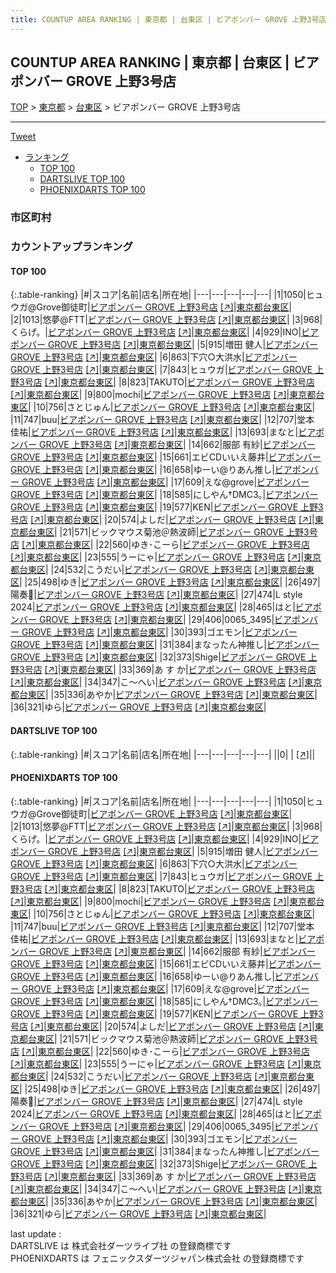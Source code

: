 ```yaml
---
title: COUNTUP AREA RANKING | 東京都 | 台東区 | ビアポンバー GROVE 上野3号店
---
```

## COUNTUP AREA RANKING | 東京都 | 台東区 | ビアポンバー GROVE 上野3号店

[TOP](/darts/rank/) > [東京都](/darts/rank/東京都/) > [台東区](/darts/rank/東京都/台東区/) > ビアポンバー GROVE 上野3号店

___

<a href="https://twitter.com/share?ref_src=twsrc%5Etfw" data-text="COUNTUP AREA RANKING | 東京都台東区ビアポンバー GROVE 上野3号店" class="twitter-share-button" data-hashtags="DARTSLIVE,PHOENIXDARTS,darts,ダーツ" data-show-count="false">Tweet</a>

* [ランキング](#カウントアップランキング)
    * [TOP 100](#top-100)
    * [DARTSLIVE TOP 100](#dartslive-top-100)
    * [PHOENIXDARTS TOP 100](#phoenixdarts-top-100)

### 市区町村

<ul>

</ul>

### カウントアップランキング

#### TOP 100



{:.table-ranking}
|#|スコア|名前|店名|所在地|
|---|---|---|---|---|
|1|1050|<span class="rank-name-pd">ヒュウガ@Grove御徒町</span>|<a href="/darts/rank/shops/93623.html">ビアポンバー GROVE 上野3号店</a> <a href="https://vs.phoenixdarts.com/jp/shop/shopDetailInfo/s_93623?s_seq=93623">[↗]</a>|<a href="/darts/rank/東京都/台東区">東京都台東区</a>|
|2|1013|<span class="rank-name-pd">悠夢@FTT</span>|<a href="/darts/rank/shops/93623.html">ビアポンバー GROVE 上野3号店</a> <a href="https://vs.phoenixdarts.com/jp/shop/shopDetailInfo/s_93623?s_seq=93623">[↗]</a>|<a href="/darts/rank/東京都/台東区">東京都台東区</a>|
|3|968|<span class="rank-name-pd">くらげ。</span>|<a href="/darts/rank/shops/93623.html">ビアポンバー GROVE 上野3号店</a> <a href="https://vs.phoenixdarts.com/jp/shop/shopDetailInfo/s_93623?s_seq=93623">[↗]</a>|<a href="/darts/rank/東京都/台東区">東京都台東区</a>|
|4|929|<span class="rank-name-pd">INO</span>|<a href="/darts/rank/shops/93623.html">ビアポンバー GROVE 上野3号店</a> <a href="https://vs.phoenixdarts.com/jp/shop/shopDetailInfo/s_93623?s_seq=93623">[↗]</a>|<a href="/darts/rank/東京都/台東区">東京都台東区</a>|
|5|915|<span class="rank-name-pd"><span class="pro-icon-pd"></span>増田 健人</span>|<a href="/darts/rank/shops/93623.html">ビアポンバー GROVE 上野3号店</a> <a href="https://vs.phoenixdarts.com/jp/shop/shopDetailInfo/s_93623?s_seq=93623">[↗]</a>|<a href="/darts/rank/東京都/台東区">東京都台東区</a>|
|6|863|<span class="rank-name-pd">下穴○大洪水</span>|<a href="/darts/rank/shops/93623.html">ビアポンバー GROVE 上野3号店</a> <a href="https://vs.phoenixdarts.com/jp/shop/shopDetailInfo/s_93623?s_seq=93623">[↗]</a>|<a href="/darts/rank/東京都/台東区">東京都台東区</a>|
|7|843|<span class="rank-name-pd">ヒュウガ</span>|<a href="/darts/rank/shops/93623.html">ビアポンバー GROVE 上野3号店</a> <a href="https://vs.phoenixdarts.com/jp/shop/shopDetailInfo/s_93623?s_seq=93623">[↗]</a>|<a href="/darts/rank/東京都/台東区">東京都台東区</a>|
|8|823|<span class="rank-name-pd">TAKUTO</span>|<a href="/darts/rank/shops/93623.html">ビアポンバー GROVE 上野3号店</a> <a href="https://vs.phoenixdarts.com/jp/shop/shopDetailInfo/s_93623?s_seq=93623">[↗]</a>|<a href="/darts/rank/東京都/台東区">東京都台東区</a>|
|9|800|<span class="rank-name-pd">mochi</span>|<a href="/darts/rank/shops/93623.html">ビアポンバー GROVE 上野3号店</a> <a href="https://vs.phoenixdarts.com/jp/shop/shopDetailInfo/s_93623?s_seq=93623">[↗]</a>|<a href="/darts/rank/東京都/台東区">東京都台東区</a>|
|10|756|<span class="rank-name-pd">さとじゅん</span>|<a href="/darts/rank/shops/93623.html">ビアポンバー GROVE 上野3号店</a> <a href="https://vs.phoenixdarts.com/jp/shop/shopDetailInfo/s_93623?s_seq=93623">[↗]</a>|<a href="/darts/rank/東京都/台東区">東京都台東区</a>|
|11|747|<span class="rank-name-pd">buu</span>|<a href="/darts/rank/shops/93623.html">ビアポンバー GROVE 上野3号店</a> <a href="https://vs.phoenixdarts.com/jp/shop/shopDetailInfo/s_93623?s_seq=93623">[↗]</a>|<a href="/darts/rank/東京都/台東区">東京都台東区</a>|
|12|707|<span class="rank-name-pd"><span class="pro-icon-pd"></span>堂本 佳祐</span>|<a href="/darts/rank/shops/93623.html">ビアポンバー GROVE 上野3号店</a> <a href="https://vs.phoenixdarts.com/jp/shop/shopDetailInfo/s_93623?s_seq=93623">[↗]</a>|<a href="/darts/rank/東京都/台東区">東京都台東区</a>|
|13|693|<span class="rank-name-pd">まなと</span>|<a href="/darts/rank/shops/93623.html">ビアポンバー GROVE 上野3号店</a> <a href="https://vs.phoenixdarts.com/jp/shop/shopDetailInfo/s_93623?s_seq=93623">[↗]</a>|<a href="/darts/rank/東京都/台東区">東京都台東区</a>|
|14|662|<span class="rank-name-pd"><span class="pro-icon-pd"></span>服部 有紗</span>|<a href="/darts/rank/shops/93623.html">ビアポンバー GROVE 上野3号店</a> <a href="https://vs.phoenixdarts.com/jp/shop/shopDetailInfo/s_93623?s_seq=93623">[↗]</a>|<a href="/darts/rank/東京都/台東区">東京都台東区</a>|
|15|661|<span class="rank-name-pd">エビCDいいえ藤井</span>|<a href="/darts/rank/shops/93623.html">ビアポンバー GROVE 上野3号店</a> <a href="https://vs.phoenixdarts.com/jp/shop/shopDetailInfo/s_93623?s_seq=93623">[↗]</a>|<a href="/darts/rank/東京都/台東区">東京都台東区</a>|
|16|658|<span class="rank-name-pd">ゆーい@りあん推し</span>|<a href="/darts/rank/shops/93623.html">ビアポンバー GROVE 上野3号店</a> <a href="https://vs.phoenixdarts.com/jp/shop/shopDetailInfo/s_93623?s_seq=93623">[↗]</a>|<a href="/darts/rank/東京都/台東区">東京都台東区</a>|
|17|609|<span class="rank-name-pd">えな@grove</span>|<a href="/darts/rank/shops/93623.html">ビアポンバー GROVE 上野3号店</a> <a href="https://vs.phoenixdarts.com/jp/shop/shopDetailInfo/s_93623?s_seq=93623">[↗]</a>|<a href="/darts/rank/東京都/台東区">東京都台東区</a>|
|18|585|<span class="rank-name-pd">にしやん†DMC3｡</span>|<a href="/darts/rank/shops/93623.html">ビアポンバー GROVE 上野3号店</a> <a href="https://vs.phoenixdarts.com/jp/shop/shopDetailInfo/s_93623?s_seq=93623">[↗]</a>|<a href="/darts/rank/東京都/台東区">東京都台東区</a>|
|19|577|<span class="rank-name-pd">KEN</span>|<a href="/darts/rank/shops/93623.html">ビアポンバー GROVE 上野3号店</a> <a href="https://vs.phoenixdarts.com/jp/shop/shopDetailInfo/s_93623?s_seq=93623">[↗]</a>|<a href="/darts/rank/東京都/台東区">東京都台東区</a>|
|20|574|<span class="rank-name-pd">よしだ</span>|<a href="/darts/rank/shops/93623.html">ビアポンバー GROVE 上野3号店</a> <a href="https://vs.phoenixdarts.com/jp/shop/shopDetailInfo/s_93623?s_seq=93623">[↗]</a>|<a href="/darts/rank/東京都/台東区">東京都台東区</a>|
|21|571|<span class="rank-name-pd">ビックマウス菊池＠熱波師</span>|<a href="/darts/rank/shops/93623.html">ビアポンバー GROVE 上野3号店</a> <a href="https://vs.phoenixdarts.com/jp/shop/shopDetailInfo/s_93623?s_seq=93623">[↗]</a>|<a href="/darts/rank/東京都/台東区">東京都台東区</a>|
|22|560|<span class="rank-name-pd">ゆき･こーら</span>|<a href="/darts/rank/shops/93623.html">ビアポンバー GROVE 上野3号店</a> <a href="https://vs.phoenixdarts.com/jp/shop/shopDetailInfo/s_93623?s_seq=93623">[↗]</a>|<a href="/darts/rank/東京都/台東区">東京都台東区</a>|
|23|555|<span class="rank-name-pd">うーにゃ</span>|<a href="/darts/rank/shops/93623.html">ビアポンバー GROVE 上野3号店</a> <a href="https://vs.phoenixdarts.com/jp/shop/shopDetailInfo/s_93623?s_seq=93623">[↗]</a>|<a href="/darts/rank/東京都/台東区">東京都台東区</a>|
|24|532|<span class="rank-name-pd">こうだい</span>|<a href="/darts/rank/shops/93623.html">ビアポンバー GROVE 上野3号店</a> <a href="https://vs.phoenixdarts.com/jp/shop/shopDetailInfo/s_93623?s_seq=93623">[↗]</a>|<a href="/darts/rank/東京都/台東区">東京都台東区</a>|
|25|498|<span class="rank-name-pd">ゆき</span>|<a href="/darts/rank/shops/93623.html">ビアポンバー GROVE 上野3号店</a> <a href="https://vs.phoenixdarts.com/jp/shop/shopDetailInfo/s_93623?s_seq=93623">[↗]</a>|<a href="/darts/rank/東京都/台東区">東京都台東区</a>|
|26|497|<span class="rank-name-pd">陽奏🥂</span>|<a href="/darts/rank/shops/93623.html">ビアポンバー GROVE 上野3号店</a> <a href="https://vs.phoenixdarts.com/jp/shop/shopDetailInfo/s_93623?s_seq=93623">[↗]</a>|<a href="/darts/rank/東京都/台東区">東京都台東区</a>|
|27|474|<span class="rank-name-pd">L style 2024</span>|<a href="/darts/rank/shops/93623.html">ビアポンバー GROVE 上野3号店</a> <a href="https://vs.phoenixdarts.com/jp/shop/shopDetailInfo/s_93623?s_seq=93623">[↗]</a>|<a href="/darts/rank/東京都/台東区">東京都台東区</a>|
|28|465|<span class="rank-name-pd">はと</span>|<a href="/darts/rank/shops/93623.html">ビアポンバー GROVE 上野3号店</a> <a href="https://vs.phoenixdarts.com/jp/shop/shopDetailInfo/s_93623?s_seq=93623">[↗]</a>|<a href="/darts/rank/東京都/台東区">東京都台東区</a>|
|29|406|<span class="rank-name-pd">0065_3495</span>|<a href="/darts/rank/shops/93623.html">ビアポンバー GROVE 上野3号店</a> <a href="https://vs.phoenixdarts.com/jp/shop/shopDetailInfo/s_93623?s_seq=93623">[↗]</a>|<a href="/darts/rank/東京都/台東区">東京都台東区</a>|
|30|393|<span class="rank-name-pd">ゴエモン</span>|<a href="/darts/rank/shops/93623.html">ビアポンバー GROVE 上野3号店</a> <a href="https://vs.phoenixdarts.com/jp/shop/shopDetailInfo/s_93623?s_seq=93623">[↗]</a>|<a href="/darts/rank/東京都/台東区">東京都台東区</a>|
|31|384|<span class="rank-name-pd">まなったん神推し</span>|<a href="/darts/rank/shops/93623.html">ビアポンバー GROVE 上野3号店</a> <a href="https://vs.phoenixdarts.com/jp/shop/shopDetailInfo/s_93623?s_seq=93623">[↗]</a>|<a href="/darts/rank/東京都/台東区">東京都台東区</a>|
|32|373|<span class="rank-name-pd">Shige</span>|<a href="/darts/rank/shops/93623.html">ビアポンバー GROVE 上野3号店</a> <a href="https://vs.phoenixdarts.com/jp/shop/shopDetailInfo/s_93623?s_seq=93623">[↗]</a>|<a href="/darts/rank/東京都/台東区">東京都台東区</a>|
|33|369|<span class="rank-name-pd">あ     す     か</span>|<a href="/darts/rank/shops/93623.html">ビアポンバー GROVE 上野3号店</a> <a href="https://vs.phoenixdarts.com/jp/shop/shopDetailInfo/s_93623?s_seq=93623">[↗]</a>|<a href="/darts/rank/東京都/台東区">東京都台東区</a>|
|34|347|<span class="rank-name-pd">こ〜へい</span>|<a href="/darts/rank/shops/93623.html">ビアポンバー GROVE 上野3号店</a> <a href="https://vs.phoenixdarts.com/jp/shop/shopDetailInfo/s_93623?s_seq=93623">[↗]</a>|<a href="/darts/rank/東京都/台東区">東京都台東区</a>|
|35|336|<span class="rank-name-pd">あやか</span>|<a href="/darts/rank/shops/93623.html">ビアポンバー GROVE 上野3号店</a> <a href="https://vs.phoenixdarts.com/jp/shop/shopDetailInfo/s_93623?s_seq=93623">[↗]</a>|<a href="/darts/rank/東京都/台東区">東京都台東区</a>|
|36|321|<span class="rank-name-pd">ゆら</span>|<a href="/darts/rank/shops/93623.html">ビアポンバー GROVE 上野3号店</a> <a href="https://vs.phoenixdarts.com/jp/shop/shopDetailInfo/s_93623?s_seq=93623">[↗]</a>|<a href="/darts/rank/東京都/台東区">東京都台東区</a>|


#### DARTSLIVE TOP 100



{:.table-ranking}
|#|スコア|名前|店名|所在地|
|---|---|---|---|---|
||0|<span class="rank-name-dl"> </span>|<a href="/darts/rank/shops/.html"></a> <a href="">[↗]</a>|<a href="/darts/rank//"></a>|


#### PHOENIXDARTS TOP 100



{:.table-ranking}
|#|スコア|名前|店名|所在地|
|---|---|---|---|---|
|1|1050|<span class="rank-name-pd">ヒュウガ@Grove御徒町</span>|<a href="/darts/rank/shops/93623.html">ビアポンバー GROVE 上野3号店</a> <a href="https://vs.phoenixdarts.com/jp/shop/shopDetailInfo/s_93623?s_seq=93623">[↗]</a>|<a href="/darts/rank/東京都/台東区">東京都台東区</a>|
|2|1013|<span class="rank-name-pd">悠夢@FTT</span>|<a href="/darts/rank/shops/93623.html">ビアポンバー GROVE 上野3号店</a> <a href="https://vs.phoenixdarts.com/jp/shop/shopDetailInfo/s_93623?s_seq=93623">[↗]</a>|<a href="/darts/rank/東京都/台東区">東京都台東区</a>|
|3|968|<span class="rank-name-pd">くらげ。</span>|<a href="/darts/rank/shops/93623.html">ビアポンバー GROVE 上野3号店</a> <a href="https://vs.phoenixdarts.com/jp/shop/shopDetailInfo/s_93623?s_seq=93623">[↗]</a>|<a href="/darts/rank/東京都/台東区">東京都台東区</a>|
|4|929|<span class="rank-name-pd">INO</span>|<a href="/darts/rank/shops/93623.html">ビアポンバー GROVE 上野3号店</a> <a href="https://vs.phoenixdarts.com/jp/shop/shopDetailInfo/s_93623?s_seq=93623">[↗]</a>|<a href="/darts/rank/東京都/台東区">東京都台東区</a>|
|5|915|<span class="rank-name-pd"><span class="pro-icon-pd"></span>増田 健人</span>|<a href="/darts/rank/shops/93623.html">ビアポンバー GROVE 上野3号店</a> <a href="https://vs.phoenixdarts.com/jp/shop/shopDetailInfo/s_93623?s_seq=93623">[↗]</a>|<a href="/darts/rank/東京都/台東区">東京都台東区</a>|
|6|863|<span class="rank-name-pd">下穴○大洪水</span>|<a href="/darts/rank/shops/93623.html">ビアポンバー GROVE 上野3号店</a> <a href="https://vs.phoenixdarts.com/jp/shop/shopDetailInfo/s_93623?s_seq=93623">[↗]</a>|<a href="/darts/rank/東京都/台東区">東京都台東区</a>|
|7|843|<span class="rank-name-pd">ヒュウガ</span>|<a href="/darts/rank/shops/93623.html">ビアポンバー GROVE 上野3号店</a> <a href="https://vs.phoenixdarts.com/jp/shop/shopDetailInfo/s_93623?s_seq=93623">[↗]</a>|<a href="/darts/rank/東京都/台東区">東京都台東区</a>|
|8|823|<span class="rank-name-pd">TAKUTO</span>|<a href="/darts/rank/shops/93623.html">ビアポンバー GROVE 上野3号店</a> <a href="https://vs.phoenixdarts.com/jp/shop/shopDetailInfo/s_93623?s_seq=93623">[↗]</a>|<a href="/darts/rank/東京都/台東区">東京都台東区</a>|
|9|800|<span class="rank-name-pd">mochi</span>|<a href="/darts/rank/shops/93623.html">ビアポンバー GROVE 上野3号店</a> <a href="https://vs.phoenixdarts.com/jp/shop/shopDetailInfo/s_93623?s_seq=93623">[↗]</a>|<a href="/darts/rank/東京都/台東区">東京都台東区</a>|
|10|756|<span class="rank-name-pd">さとじゅん</span>|<a href="/darts/rank/shops/93623.html">ビアポンバー GROVE 上野3号店</a> <a href="https://vs.phoenixdarts.com/jp/shop/shopDetailInfo/s_93623?s_seq=93623">[↗]</a>|<a href="/darts/rank/東京都/台東区">東京都台東区</a>|
|11|747|<span class="rank-name-pd">buu</span>|<a href="/darts/rank/shops/93623.html">ビアポンバー GROVE 上野3号店</a> <a href="https://vs.phoenixdarts.com/jp/shop/shopDetailInfo/s_93623?s_seq=93623">[↗]</a>|<a href="/darts/rank/東京都/台東区">東京都台東区</a>|
|12|707|<span class="rank-name-pd"><span class="pro-icon-pd"></span>堂本 佳祐</span>|<a href="/darts/rank/shops/93623.html">ビアポンバー GROVE 上野3号店</a> <a href="https://vs.phoenixdarts.com/jp/shop/shopDetailInfo/s_93623?s_seq=93623">[↗]</a>|<a href="/darts/rank/東京都/台東区">東京都台東区</a>|
|13|693|<span class="rank-name-pd">まなと</span>|<a href="/darts/rank/shops/93623.html">ビアポンバー GROVE 上野3号店</a> <a href="https://vs.phoenixdarts.com/jp/shop/shopDetailInfo/s_93623?s_seq=93623">[↗]</a>|<a href="/darts/rank/東京都/台東区">東京都台東区</a>|
|14|662|<span class="rank-name-pd"><span class="pro-icon-pd"></span>服部 有紗</span>|<a href="/darts/rank/shops/93623.html">ビアポンバー GROVE 上野3号店</a> <a href="https://vs.phoenixdarts.com/jp/shop/shopDetailInfo/s_93623?s_seq=93623">[↗]</a>|<a href="/darts/rank/東京都/台東区">東京都台東区</a>|
|15|661|<span class="rank-name-pd">エビCDいいえ藤井</span>|<a href="/darts/rank/shops/93623.html">ビアポンバー GROVE 上野3号店</a> <a href="https://vs.phoenixdarts.com/jp/shop/shopDetailInfo/s_93623?s_seq=93623">[↗]</a>|<a href="/darts/rank/東京都/台東区">東京都台東区</a>|
|16|658|<span class="rank-name-pd">ゆーい@りあん推し</span>|<a href="/darts/rank/shops/93623.html">ビアポンバー GROVE 上野3号店</a> <a href="https://vs.phoenixdarts.com/jp/shop/shopDetailInfo/s_93623?s_seq=93623">[↗]</a>|<a href="/darts/rank/東京都/台東区">東京都台東区</a>|
|17|609|<span class="rank-name-pd">えな@grove</span>|<a href="/darts/rank/shops/93623.html">ビアポンバー GROVE 上野3号店</a> <a href="https://vs.phoenixdarts.com/jp/shop/shopDetailInfo/s_93623?s_seq=93623">[↗]</a>|<a href="/darts/rank/東京都/台東区">東京都台東区</a>|
|18|585|<span class="rank-name-pd">にしやん†DMC3｡</span>|<a href="/darts/rank/shops/93623.html">ビアポンバー GROVE 上野3号店</a> <a href="https://vs.phoenixdarts.com/jp/shop/shopDetailInfo/s_93623?s_seq=93623">[↗]</a>|<a href="/darts/rank/東京都/台東区">東京都台東区</a>|
|19|577|<span class="rank-name-pd">KEN</span>|<a href="/darts/rank/shops/93623.html">ビアポンバー GROVE 上野3号店</a> <a href="https://vs.phoenixdarts.com/jp/shop/shopDetailInfo/s_93623?s_seq=93623">[↗]</a>|<a href="/darts/rank/東京都/台東区">東京都台東区</a>|
|20|574|<span class="rank-name-pd">よしだ</span>|<a href="/darts/rank/shops/93623.html">ビアポンバー GROVE 上野3号店</a> <a href="https://vs.phoenixdarts.com/jp/shop/shopDetailInfo/s_93623?s_seq=93623">[↗]</a>|<a href="/darts/rank/東京都/台東区">東京都台東区</a>|
|21|571|<span class="rank-name-pd">ビックマウス菊池＠熱波師</span>|<a href="/darts/rank/shops/93623.html">ビアポンバー GROVE 上野3号店</a> <a href="https://vs.phoenixdarts.com/jp/shop/shopDetailInfo/s_93623?s_seq=93623">[↗]</a>|<a href="/darts/rank/東京都/台東区">東京都台東区</a>|
|22|560|<span class="rank-name-pd">ゆき･こーら</span>|<a href="/darts/rank/shops/93623.html">ビアポンバー GROVE 上野3号店</a> <a href="https://vs.phoenixdarts.com/jp/shop/shopDetailInfo/s_93623?s_seq=93623">[↗]</a>|<a href="/darts/rank/東京都/台東区">東京都台東区</a>|
|23|555|<span class="rank-name-pd">うーにゃ</span>|<a href="/darts/rank/shops/93623.html">ビアポンバー GROVE 上野3号店</a> <a href="https://vs.phoenixdarts.com/jp/shop/shopDetailInfo/s_93623?s_seq=93623">[↗]</a>|<a href="/darts/rank/東京都/台東区">東京都台東区</a>|
|24|532|<span class="rank-name-pd">こうだい</span>|<a href="/darts/rank/shops/93623.html">ビアポンバー GROVE 上野3号店</a> <a href="https://vs.phoenixdarts.com/jp/shop/shopDetailInfo/s_93623?s_seq=93623">[↗]</a>|<a href="/darts/rank/東京都/台東区">東京都台東区</a>|
|25|498|<span class="rank-name-pd">ゆき</span>|<a href="/darts/rank/shops/93623.html">ビアポンバー GROVE 上野3号店</a> <a href="https://vs.phoenixdarts.com/jp/shop/shopDetailInfo/s_93623?s_seq=93623">[↗]</a>|<a href="/darts/rank/東京都/台東区">東京都台東区</a>|
|26|497|<span class="rank-name-pd">陽奏🥂</span>|<a href="/darts/rank/shops/93623.html">ビアポンバー GROVE 上野3号店</a> <a href="https://vs.phoenixdarts.com/jp/shop/shopDetailInfo/s_93623?s_seq=93623">[↗]</a>|<a href="/darts/rank/東京都/台東区">東京都台東区</a>|
|27|474|<span class="rank-name-pd">L style 2024</span>|<a href="/darts/rank/shops/93623.html">ビアポンバー GROVE 上野3号店</a> <a href="https://vs.phoenixdarts.com/jp/shop/shopDetailInfo/s_93623?s_seq=93623">[↗]</a>|<a href="/darts/rank/東京都/台東区">東京都台東区</a>|
|28|465|<span class="rank-name-pd">はと</span>|<a href="/darts/rank/shops/93623.html">ビアポンバー GROVE 上野3号店</a> <a href="https://vs.phoenixdarts.com/jp/shop/shopDetailInfo/s_93623?s_seq=93623">[↗]</a>|<a href="/darts/rank/東京都/台東区">東京都台東区</a>|
|29|406|<span class="rank-name-pd">0065_3495</span>|<a href="/darts/rank/shops/93623.html">ビアポンバー GROVE 上野3号店</a> <a href="https://vs.phoenixdarts.com/jp/shop/shopDetailInfo/s_93623?s_seq=93623">[↗]</a>|<a href="/darts/rank/東京都/台東区">東京都台東区</a>|
|30|393|<span class="rank-name-pd">ゴエモン</span>|<a href="/darts/rank/shops/93623.html">ビアポンバー GROVE 上野3号店</a> <a href="https://vs.phoenixdarts.com/jp/shop/shopDetailInfo/s_93623?s_seq=93623">[↗]</a>|<a href="/darts/rank/東京都/台東区">東京都台東区</a>|
|31|384|<span class="rank-name-pd">まなったん神推し</span>|<a href="/darts/rank/shops/93623.html">ビアポンバー GROVE 上野3号店</a> <a href="https://vs.phoenixdarts.com/jp/shop/shopDetailInfo/s_93623?s_seq=93623">[↗]</a>|<a href="/darts/rank/東京都/台東区">東京都台東区</a>|
|32|373|<span class="rank-name-pd">Shige</span>|<a href="/darts/rank/shops/93623.html">ビアポンバー GROVE 上野3号店</a> <a href="https://vs.phoenixdarts.com/jp/shop/shopDetailInfo/s_93623?s_seq=93623">[↗]</a>|<a href="/darts/rank/東京都/台東区">東京都台東区</a>|
|33|369|<span class="rank-name-pd">あ     す     か</span>|<a href="/darts/rank/shops/93623.html">ビアポンバー GROVE 上野3号店</a> <a href="https://vs.phoenixdarts.com/jp/shop/shopDetailInfo/s_93623?s_seq=93623">[↗]</a>|<a href="/darts/rank/東京都/台東区">東京都台東区</a>|
|34|347|<span class="rank-name-pd">こ〜へい</span>|<a href="/darts/rank/shops/93623.html">ビアポンバー GROVE 上野3号店</a> <a href="https://vs.phoenixdarts.com/jp/shop/shopDetailInfo/s_93623?s_seq=93623">[↗]</a>|<a href="/darts/rank/東京都/台東区">東京都台東区</a>|
|35|336|<span class="rank-name-pd">あやか</span>|<a href="/darts/rank/shops/93623.html">ビアポンバー GROVE 上野3号店</a> <a href="https://vs.phoenixdarts.com/jp/shop/shopDetailInfo/s_93623?s_seq=93623">[↗]</a>|<a href="/darts/rank/東京都/台東区">東京都台東区</a>|
|36|321|<span class="rank-name-pd">ゆら</span>|<a href="/darts/rank/shops/93623.html">ビアポンバー GROVE 上野3号店</a> <a href="https://vs.phoenixdarts.com/jp/shop/shopDetailInfo/s_93623?s_seq=93623">[↗]</a>|<a href="/darts/rank/東京都/台東区">東京都台東区</a>|


<div class="footer border-top border-gray-light mt-5 pt-3 text-right text-gray">
    last update : <span style="font-weight: italic" id="foot_last_modified"></span><br />
    DARTSLIVE は 株式会社ダーツライブ社 の登録商標です<br />
    PHOENIXDARTS は フェニックスダーツジャパン株式会社 の登録商標です<br />
</div>

<script src="https://cdnjs.cloudflare.com/ajax/libs/jquery.tablesorter/2.31.3/js/jquery.tablesorter.min.js" integrity="sha512-qzgd5cYSZcosqpzpn7zF2ZId8f/8CHmFKZ8j7mU4OUXTNRd5g+ZHBPsgKEwoqxCtdQvExE5LprwwPAgoicguNg==" crossorigin="anonymous" referrerpolicy="no-referrer"></script>
<link rel="stylesheet" href="https://cdnjs.cloudflare.com/ajax/libs/jquery.tablesorter/2.31.3/css/theme.default.min.css" integrity="sha512-wghhOJkjQX0Lh3NSWvNKeZ0ZpNn+SPVXX1Qyc9OCaogADktxrBiBdKGDoqVUOyhStvMBmJQ8ZdMHiR3wuEq8+w==" crossorigin="anonymous" referrerpolicy="no-referrer" />
<script>
$(function() {
    $(".table-ranking").tablesorter({sortList:[[0, 0]]});
    $("#foot_last_modified").text(formatDate(new Date(document.lastModified), 'yyyy-MM-dd HH:mm:ss'));
});
</script>

<script async src="https://platform.twitter.com/widgets.js" charset="utf-8"></script>